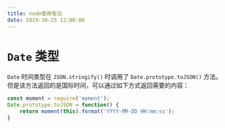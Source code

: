 ```yaml
---
title: node使用笔记
date: 2019-10-25 12:00:00
---
```


# `Date` 类型
`Date` 时间类型在 `JSON.stringify()` 时调用了 `Date.prototype.toJSON()` 方法。但是该方法返回的是国际时间，可以通过如下方式返回需要的内容：
```js
const moment = require('moment');
Date.prototype.toJSON = function() {
    return moment(this).format('YYYY-MM-DD HH:mm:ss');
}
```